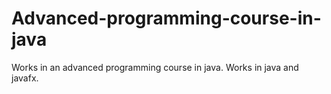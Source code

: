 # Advanced-programming-course-in-java
Works in an advanced programming course in java.
Works in java and javafx.
